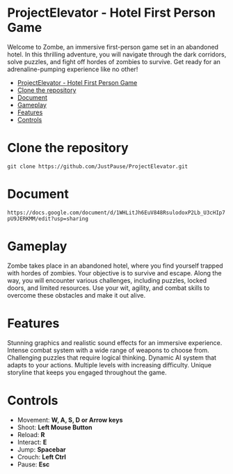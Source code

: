 # ProjectElevator - Hotel First Person Game

Welcome to Zombe, an immersive first-person game set in an abandoned hotel. In this thrilling adventure, you will navigate through the dark corridors, solve puzzles, and fight off hordes of zombies to survive. Get ready for an adrenaline-pumping experience like no other!

- [ProjectElevator - Hotel First Person Game](#projectelevator---hotel-first-person-game)
- [Clone the repository](#clone-the-repository)
- [Document](#document)
- [Gameplay](#gameplay)
- [Features](#features)
- [Controls](#controls)

# Clone the repository

``` git clone https://github.com/JustPause/ProjectElevator.git ```

# Document

``` https://docs.google.com/document/d/1WHLitJh6EuV848RsulodoxP2Lb_U3cHIp7pU9JERKMM/edit?usp=sharing ```

# Gameplay

Zombe takes place in an abandoned hotel, where you find yourself trapped with hordes of zombies. Your objective is to survive and escape. Along the way, you will encounter various challenges, including puzzles, locked doors, and limited resources. Use your wit, agility, and combat skills to overcome these obstacles and make it out alive.

# Features

Stunning graphics and realistic sound effects for an immersive experience.
Intense combat system with a wide range of weapons to choose from.
Challenging puzzles that require logical thinking.
Dynamic AI system that adapts to your actions.
Multiple levels with increasing difficulty.
Unique storyline that keeps you engaged throughout the game.

# Controls

- Movement: **W, A, S, D or Arrow keys**
- Shoot: **Left Mouse Button**
- Reload: **R**
- Interact: **E**
- Jump: **Spacebar**
- Crouch: **Left Ctrl**
- Pause: **Esc**

[def]: #table-of-contents
